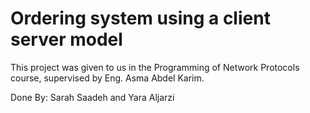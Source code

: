 # Ordering system using a client server model
This project was given to us in the Programming of Network Protocols course, supervised by Eng. Asma Abdel Karim.


Done By:
Sarah Saadeh and Yara Aljarzi
